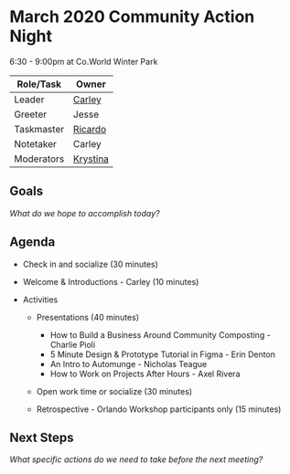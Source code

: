# March 2020 Community Action Night
6:30 - 9:00pm at Co.World Winter Park

| Role/Task | Owner |
| --- | --- |
| Leader | [Carley](https://github.com/carleydiaz) |
| Greeter | Jesse |
| Taskmaster | [Ricardo](https://github.com/RicardoWilliams) |
| Notetaker | Carley |
| Moderators | [Krystina](https://github.com/kryskreative) |

## Goals
*What do we hope to accomplish today?*


## Agenda

* Check in and socialize (30 minutes)

* Welcome & Introductions - Carley (10 minutes)

* Activities 
  * Presentations (40 minutes)
    * How to Build a Business Around Community Composting - Charlie Pioli
    * 5 Minute Design & Prototype Tutorial in Figma - Erin Denton
    * An Intro to Automunge - Nicholas Teague
    * How to Work on Projects After Hours - Axel Rivera
    
  * Open work time or socialize (30 minutes)
  
  * Retrospective - Orlando Workshop participants only (15 minutes)

## Next Steps
*What specific actions do we need to take before the next meeting?*
